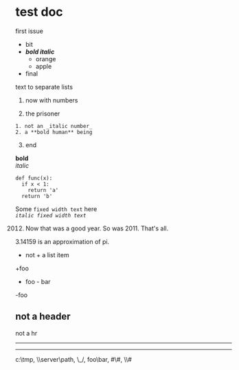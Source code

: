 #  test doc

first issue

  * bit
  * _**bold italic**_
    * orange
    * apple
  * final

text to separate lists

  1. now with numbers

  2. the prisoner

    1. not an _italic number_
    2. a **bold human** being
  3. end

**bold**  
_italic_  

    
    
    def func(x):
      if x < 1:
        return 'a'
      return 'b'
          

Some `fixed width text` here  
_`italic fixed width text`_

2012. Now that was a good year. So was 2011. That's all.

3.14159 is an approximation of pi.

+ not + a list item

+foo

- foo - bar 

-foo 

not a header  
--

not a hr  
  
---   
- - - 

c:\tmp, \\\server\path, \\\_/, foo\bar, #\\#, \\\\#

